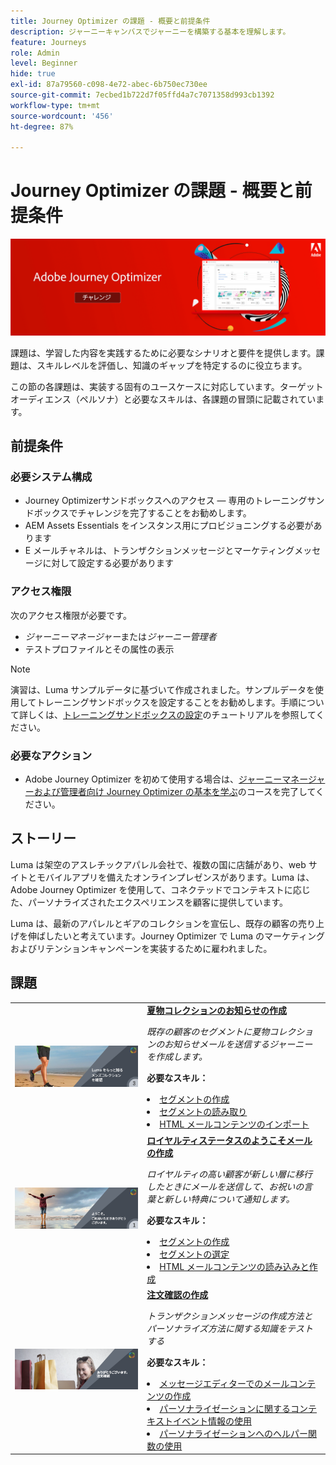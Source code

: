 ```yaml
---
title: Journey Optimizer の課題 - 概要と前提条件
description: ジャーニーキャンバスでジャーニーを構築する基本を理解します。
feature: Journeys
role: Admin
level: Beginner
hide: true
exl-id: 87a79560-c098-4e72-abec-6b750ec730ee
source-git-commit: 7ecbed1b722d7f05ffd4a7c7071358d993cb1392
workflow-type: tm+mt
source-wordcount: '456'
ht-degree: 87%

---
```


# Journey Optimizer の課題 - 概要と前提条件

![AJO 課題バナー](./assets/ajo-banner-challenges.png)

課題は、学習した内容を実践するために必要なシナリオと要件を提供します。課題は、スキルレベルを評価し、知識のギャップを特定するのに役立ちます。

この節の各課題は、実装する固有のユースケースに対応しています。ターゲットオーディエンス（ペルソナ）と必要なスキルは、各課題の冒頭に記載されています。

## 前提条件

### 必要システム構成

* Journey Optimizerサンドボックスへのアクセス — 専用のトレーニングサンドボックスでチャレンジを完了することをお勧めします。
* AEM Assets Essentials をインスタンス用にプロビジョニングする必要があります
* E メールチャネルは、トランザクションメッセージとマーケティングメッセージに対して設定する必要があります

### アクセス権限

次のアクセス権限が必要です。
* *ジャーニーマネージャー*&#x200B;または&#x200B;*ジャーニー管理者*
* テストプロファイルとその属性の表示

>[!NOTE]
> 演習は、Luma サンプルデータに基づいて作成されました。サンプルデータを使用してトレーニングサンドボックスを設定することをお勧めします。手順について詳しくは、[トレーニングサンドボックスの設定](/help/tutorial-configure-a-training-sandbox/introduction-and-prerequisites.md)のチュートリアルを参照してください。

### 必要なアクション

* Adobe Journey Optimizer を初めて使用する場合は、[ジャーニーマネージャーおよび管理者向け Journey Optimizer の基本を学ぶ](https://experienceleague.adobe.com/docs/courses/using/journeyoptimizer-u-1-2022-1-1-0.html)のコースを完了してください。


## ストーリー

Luma は架空のアスレチックアパレル会社で、複数の国に店舗があり、web サイトとモバイルアプリを備えたオンラインプレゼンスがあります。Luma は、Adobe Journey Optimizer を使用して、コネクテッドでコンテキストに応じた、パーソナライズされたエクスペリエンスを顧客に提供しています。

Luma は、最新のアパレルとギアのコレクションを宣伝し、既存の顧客の売り上げを伸ばしたいと考えています。Journey Optimizer で Luma のマーケティングおよびリテンションキャンペーンを実装するために雇われました。

## 課題

<table>
<tr>
<td>
 <div>
      <a href="summer-collection-announcement-challenge.md">
        <img alt="夏物コレクションのお知らせ用の画像" src="./assets/email-assets/luma-transactional-onboarding-3.png"/>
      </a>
      </div>
  </td>
  <td>
   <strong><a href="summer-collection-announcement-challenge.md">夏物コレクションのお知らせの作成 </strong>
    </a>
      <p>
      <em>既存の顧客のセグメントに夏物コレクションのお知らせメールを送信するジャーニーを作成します。</em>
      <p>
      <b>必要なスキル：</b>
      <li><a href="https://experienceleague.adobe.com/docs/journey-optimizer-learn/tutorials/profiles-segments-subscriptions/create-segments.html?lang=ja"> セグメントの作成</li>
      <li><a href="https://experienceleague.adobe.com/docs/journey-optimizer-learn/tutorials/create-journeys/use-case-read-segment.html?lang=ja">セグメントの読み取り</li>
       <li><a href="https://experienceleague.adobe.com/docs/journey-optimizer-learn/tutorials/email-channel/import-and-author-html-email-content.html">HTML メールコンテンツのインポート</li>
  </td>
  </tr>
   <tr>
    <td>
    <div>
    <a>
      <img alt="ようこそ" src="./assets/email-assets/luma-transactional-onboarding-1.png"/>
    </a>
    </div>
    <td>
    <div >
      <a><strong><a href="loyalty-status-welcome-email-challenge.md">ロイヤルティステータスのようこそメールの作成</strong></a>
    </div>
    <p>
    <em>ロイヤルティの高い顧客が新しい層に移行したときにメールを送信して、お祝いの言葉と新しい特典について通知します。</em>
    <p>
    <b>必要なスキル：</b>
      <li><a href="https://experienceleague.adobe.com/docs/journey-optimizer-learn/tutorials/profiles-segments-subscriptions/create-segments.html?lang=ja"> セグメントの作成</li>
      <li><a href="https://experienceleague.adobe.com/docs/journey-optimizer-learn/tutorials/create-journeys/use-case-read-segment-qualification.html?lang=ja">セグメントの選定</li>
      <li><a href="https://experienceleague.adobe.com/docs/journey-optimizer-learn/tutorials/email-channel/import-and-author-html-email-content.html">HTML メールコンテンツの読み込みと作成</li>
  </td>
  </tr>
  <tr>
  <td>
  <div>
    <a href="order-confirmation-challenge.md">
      <img alt="Luma メール" src="./assets/email-assets/luma-transactional-order-confirmation.png"/>
    </a>
  </td>
  <td>
      <a href="order-confirmation-challenge.md"><strong><a href="order-confirmation-challenge.md">注文確認の作成</strong></a>
    <div>
    <p>
    <em>トランザクションメッセージの作成方法とパーソナライズ方法に関する知識をテストする</em>
    <p>
    <b>必要なスキル：</b>
      <li><a href="https://experienceleague.adobe.com/docs/journey-optimizer-learn/tutorials/email-channel/create-content-with-the-email-designer.html"> メッセージエディターでのメールコンテンツの作成</li>
      <li><a href="https://experienceleague.adobe.com/docs/journey-optimizer-learn/tutorials/personalize-content/use-contextual-event-information-for-personalization.html?lang=ja">パーソナライゼーションに関するコンテキストイベント情報の使用</li>
      <li><a href="https://experienceleague.adobe.com/docs/journey-optimizer-learn/tutorials/personalize-content/use-helper-functions-for-personalization.html?lang=ja">パーソナライゼーションへのヘルパー関数の使用</li>
  </td>
</table>
